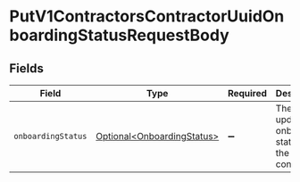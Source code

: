 # PutV1ContractorsContractorUuidOnboardingStatusRequestBody


## Fields

| Field                                                                      | Type                                                                       | Required                                                                   | Description                                                                |
| -------------------------------------------------------------------------- | -------------------------------------------------------------------------- | -------------------------------------------------------------------------- | -------------------------------------------------------------------------- |
| `onboardingStatus`                                                         | [Optional\<OnboardingStatus>](../../models/operations/OnboardingStatus.md) | :heavy_minus_sign:                                                         | The updated onboarding status for the contractor                           |